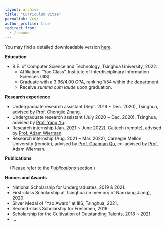 ```yaml
---
layout: archive
title: "Curriculum Vitae"
permalink: /cv/
author_profile: true
redirect_from:
  - /resume
---
```


You may find a detailed downloadable version [here](/files/CV.pdf).

**Education**
+ B.E. of Computer Science and Technology, Tsinghua University, 2022.
  + Affiliation: “Yao Class”, Institute of Interdisciplinary Information Sciences (IIIS).
  + Graduate with a 3.96/4.00 GPA, ranking 1/54 within the department.
  + Receive *summa cum laude* upon graduation.

**Research experience**
+ Undergraduate research assistant (Sept. 2019 ~ Dec. 2020), Tsinghua, advised by [Prof. Chongjie Zhang](http://people.iiis.tsinghua.edu.cn/~zhang/).
+ Undergraduate research assistant (July 2020 ~ Dec. 2020), Tsinghua, advised by [Prof. Yang Yu](https://iiis.tsinghua.edu.cn/zh/yuy/).
+ Research internship (Jan. 2021 ~ June 2022), Caltech (remote), advised by [Prof. Adam Wierman](https://adamwierman.com/).
+ Research internship (Aug. 2021 ~ Mar. 2022), Carnegie Mellon University (remote), advised by [Prof. Guannan Qu](http://www.guannanqu.com/), co-advised by [Prof. Adam Wierman](https://adamwierman.com/).

**Publications**

&nbsp;&nbsp;&nbsp;&nbsp;(Please refer to the [*Publications*](/publications/) section.)

**Honors and Awards**
+ National Scholarship for Undergraduates, 2019 & 2021.
+ First-class Scholarship at Tsinghua (in memory of Nanxiang Jiang), 2020
+ Silver Medal of “Yao Award” at IIIS, Tsinghua, 2021.
+ Second-class Scholarship for Freshmen, 2018.
+ Scholarship for the Cultivation of Outstanding Talents, 2018 ~ 2021.
+ ...